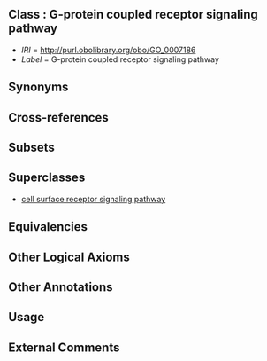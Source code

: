 
## Class : G-protein coupled receptor signaling pathway

 * *IRI* = http://purl.obolibrary.org/obo/GO_0007186
 * *Label* = G-protein coupled receptor signaling pathway

## Synonyms


## Cross-references


## Subsets


## Superclasses

 * [cell surface receptor signaling pathway](../../GO/66/GO_0007166.md)

## Equivalencies


## Other Logical Axioms


## Other Annotations


## Usage


## External Comments

